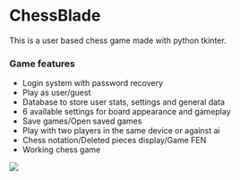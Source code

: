 # ChessBlade

This is a user based chess game made with python tkinter.


### Game features
- Login system with password recovery
- Play as user/guest
- Database to store user stats, settings and general data
- 6 available settings for board appearance and gameplay
- Save games/Open saved games
- Play with two players in the same device or against ai
- Chess notation/Deleted pieces display/Game FEN
- Working chess game

![](https://github.com/michaelmaluf/Chess-game/blob/main/app/resources/readme/Chess%20game%20image.png)


